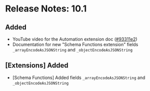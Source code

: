 # Release Notes: 10.1

## Added

- YouTube video for the Automation extension doc ([#93311e2](https://github.com/GatoGraphQL/GatoGraphQL/commit/93311e28ead43b18d4e18e1d19e3e0602de176af))
- Documentation for new "Schema Functions extension" fields `_arrayEncodeAsJSONString` and `_objectEncodeAsJSONString`

## [Extensions] Added

- [Schema Functions] Added fields `_arrayEncodeAsJSONString` and `_objectEncodeAsJSONString`
